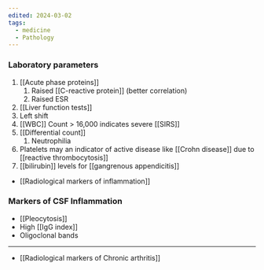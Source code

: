 ```yaml
---
edited: 2024-03-02
tags:
  - medicine
  - Pathology
---
```


### Laboratory parameters
1. [[Acute phase proteins]]
	1. Raised [[C-reactive protein]] (better correlation)
	2. Raised ESR
2. [[Liver function tests]]
4. Left shift
5. [[WBC]] Count > 16,000 indicates severe [[SIRS]] 
6. [[Differential count]]
	1. Neutrophilia
7. Platelets may an indicator of active disease like [[Crohn disease]] due to [[reactive thrombocytosis]] 
8. [[bilirubin]] levels for [[gangrenous appendicitis]] 
- [[Radiological markers of inflammation]]


### Markers of CSF Inflammation
- [[Pleocytosis]]
- High [[IgG index]]
- Oligoclonal bands

---
- [[Radiological markers of Chronic arthritis]]